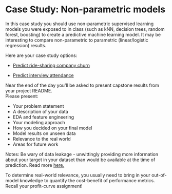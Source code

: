# Case Study: Non-parametric models

In this case study you should use non-parametric supervised learning models you were exposed to in class (such as kNN, decision trees, random forest, boosting) to create a predictive machine learning model.  It may be interesting to compare non-parametric to parametric (linear/logistic regression) results.  

Here are your case study options:  

* [Predict ride-sharing company churn](https://github.com/GalvanizeDataScience/supervised-learning-case-study/blob/Denver/ride-share/case_study_description.md)

* [Predict interview attendance](https://github.com/GalvanizeDataScience/supervised-learning-case-study/blob/Denver/interview/case_study_description.md)


Near the end of the day you'll be asked to present capstone results from your project README.    
Please present:  
* Your problem statement  
* A description of your data  
* EDA and feature engineering  
* Your modeling approach  
* How you decided on your final model  
* Model results on unseen data  
* Relevance to the real world  
* Areas for future work  

Notes: 
Be wary of data leakage - unwittingly providing more information about your target in your 
dataset than would be available at the time of prediction.  Read more [here.](https://www.kaggle.com/dansbecker/data-leakage)

To determine real-world relevance, you usually need to bring in your out-of-model knowledge to 
quantify the cost-benefit of performance metrics.  Recall your profit-curve assignment!

